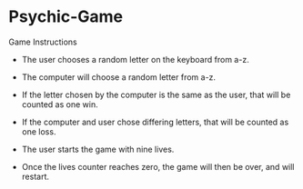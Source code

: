 # Psychic-Game

Game Instructions

- The user chooses a random letter on the keyboard from a-z.

- The computer will choose a random letter from a-z.

- If the letter chosen by the computer is the 
   same as the user, that will be counted as one
   win.

- If the computer and user chose differing letters,
   that will be counted as one loss.

- The user starts the game with nine lives.

- Once the lives counter reaches zero, the game
   will then be over, and will restart.
